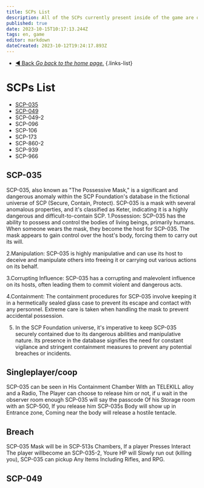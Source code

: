 ```yaml
---
title: SCPs List
description: All of the SCPs currently present inside of the game are on this page.
published: true
date: 2023-10-15T10:17:13.244Z
tags: en, game
editor: markdown
dateCreated: 2023-10-12T19:24:17.893Z
---
```


- [:arrow_backward: Back *Go back to the home page.*](/en/home)
{.links-list}
# SCPs List
- [SCP-035](https://wiki.scpcbm.com/en/game/scps#scp-035)
- [SCP-049](https://wiki.scpcbm.com/en/game/scps#scp-049)
- SCP-049-2
- SCP-096
- SCP-106
- SCP-173
- SCP-860-2
- SCP-939
- SCP-966

## SCP-035

SCP-035, also known as "The Possessive Mask," is a significant and dangerous anomaly within the SCP Foundation's database in the fictional universe of SCP (Secure, Contain, Protect). SCP-035 is a mask with several anomalous properties, and it's classified as Keter, indicating it is a highly dangerous and difficult-to-contain SCP.
1.Possession: SCP-035 has the ability to possess and control the bodies of living beings, primarily humans. When someone wears the mask, they become the host for SCP-035. The mask appears to gain control over the host's body, forcing them to carry out its will.

2.Manipulation: SCP-035 is highly manipulative and can use its host to deceive and manipulate others into freeing it or carrying out various actions on its behalf.

3.Corrupting Influence: SCP-035 has a corrupting and malevolent influence on its hosts, often leading them to commit violent and dangerous acts.

4.Containment: The containment procedures for SCP-035 involve keeping it in a hermetically sealed glass case to prevent its escape and contact with any personnel. Extreme care is taken when handling the mask to prevent accidental possession.

5. In the SCP Foundation universe, it's imperative to keep SCP-035 securely contained due to its dangerous abilities and manipulative nature. Its presence in the database signifies the need for constant vigilance and stringent containment measures to prevent any potential breaches or incidents.

## Singleplayer/coop
SCP-035 can be seen in His Containment Chamber With an TELEKILL alloy and a Radio, The Player can choose to release him or not, if u wait in the observer room enough SCP-035 will say the passcode Of his Storage room with an SCP-500, If you release him SCP-035s Body will show up in Entrance zone, Coming near the body will release a hostile tentacle.
## Breach
SCP-035 Mask will be in SCP-513s Chambers, If a player Presses Interact The player willbecome an SCP-035-2, Youre HP will Slowly run out (killing you), SCP-035 can pickup Any Items Including Rifles, and RPG.

## SCP-049

